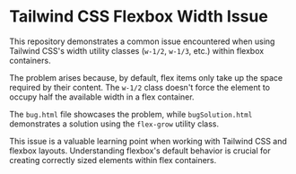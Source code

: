 # Tailwind CSS Flexbox Width Issue

This repository demonstrates a common issue encountered when using Tailwind CSS's width utility classes (`w-1/2`, `w-1/3`, etc.) within flexbox containers.

The problem arises because, by default, flex items only take up the space required by their content.  The `w-1/2` class doesn't force the element to occupy half the available width in a flex container.

The `bug.html` file showcases the problem, while `bugSolution.html` demonstrates a solution using the `flex-grow` utility class.

This issue is a valuable learning point when working with Tailwind CSS and flexbox layouts.  Understanding flexbox's default behavior is crucial for creating correctly sized elements within flex containers.